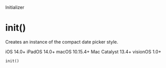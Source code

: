 Initializer

# init()

Creates an instance of the compact date picker style.

iOS 14.0+  iPadOS 14.0+  macOS 10.15.4+  Mac Catalyst 13.4+  visionOS 1.0+

    
    
    init()

